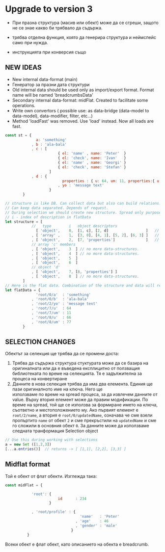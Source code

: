 # Upgrade to version 3

- При празна структура (масив или обект) може да се сгреши, защото не се знае какво би трябвало да съдържа.



- трябва отделна функция, която да генерира структура и неймспейс само при нужда.
- инструкцията при конверсия също


## NEW IDEAS
- New internal data-format (main)
- Генератор за празни дата структури
- Old internal data should be used only as import/export format. Format name will be named 'breadcrumbsData'
- Secondary internal data-format: midFlat. Created to facilitate some operations.
- Write own convertors ( possible use: as data-bridge (data-model to data-model), data-modifier, filter, etc...)
- Method 'loadFast' was removed. Use 'load' instead. Now all loads are fast.




```js
const st = {
              a: 'something'
            , b : 'ala-bala'
            , c : [
                        { el: 'name' , name: 'Peter'  }
                        { el: 'check', name: 'Ivan'   }
                        { el: 'name' , name: 'Georgi' }
                        { el: 'check', name: 'Stefan' }
                    ]
            , d : {
                          properties : { u: 64, um: 11, properties:{ u:66, um:77}}
                        , yo : 'message text'
                    }
        }

// structure is like DB. Can collect data but also can build relations. 
// Can keep data separated. Depends of request.
// During selection we should create new structure. Spread only purposes. Official structure should stay immutable.
// i - index of description in flatData
let structure = [
            //   type        i   object descriptors
              [ 'object',    0,  [1, c], [2, d]                 ]   // index 0! Data in pureMeta [root/0]
            , [ 'array' ,    1,  [3, 0], [4, 1], [5, 2], [6, 3] ]   // index 1 Array of objects
            , [ 'object',    2,  [7, 'properties']              ]   // index 2 Related to altMeta[0]
            // array 'c' members
            , [ 'object',    3  ] // no more data-structures.
            , [ 'object',    4  ] // no more data-structures.
            , [ 'object',    5  ]
            , [ 'object',    6  ]
            // object 'd'
            , [ 'object',    7, [8, 'properties'] ]
            , [ 'object',    8  ] // no more data-structures.
        ]
// Here is the flat data. Combination of the structure and data will rebuild the object        
let flatData = {
              'root/0/a'  : 'something'
            , 'root/0/b'  : 'ala-bala'
            , 'root/2/yo' : 'message text'
            , 'root/7/u'  : 64
            , 'root/7/um' : 11
            , 'root/8/u'  : 66
            , 'root/8/um' : 77
        }

```








## SELECTION CHANGES

Обектът за селекция ще трябва да се промени доста:
1. Трябва да съдържа структура
      стуктурата може да се базира на оригиналната или да е въведена 
      експлицитно от ползващия библиотеката по време на селекцията. 
      Тя е задължителна за процеса на конвертиране
2. Данните в нова селекция трябва да има два елемента. Единия ще пази оригиналното име на ключа. Него ще       
      използваме по време на spread процеса, за да извлечем данните от value. 
      Върху втория елемент може да правим модификации. По време на spread, той ще се използва за формиране
      името на ключа, съответно и местоположението му. Ако първият елемент е `root/2/name`, а втория е `root/0/updatedName`, означава че сме взели пропъртито `name` от обект `2` и сме прекръстили на `updatedName` и сме го сложили в основния обект `0`.
 За данните може да използваме следната транформация
Selection object
```js
// Use this during working with selections
a = new Set ([1,2,3])
[...a.entries()]  // returns -> [ [1,1], [2,2], [3,3] ]
```





## Midflat format

Той е обект от флат обекти. Изглежда така:

```js
const midFlat = {

            'root': {
                        id      : 234
                    }

            , 'root/profile' : {
                                  'name'   : 'Peter'
                                , 'age'    : 46 
                                , 'gender' : 'male'
                              }
          }

```

Всеки обект е флат обект, като описанието на обекта е breadcrumb.